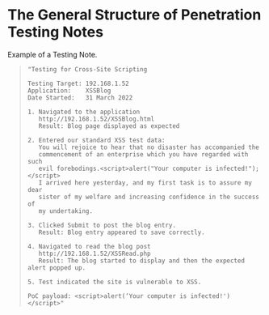 # The General Structure of Penetration Testing Notes

Example of a Testing Note.
>``` shell
>"Testing for Cross-Site Scripting 
>
>Testing Target: 192.168.1.52 
>Application:    XSSBlog
>Date Started:   31 March 2022
>
>1. Navigated to the application
>    http://192.168.1.52/XSSBlog.html
>    Result: Blog page displayed as expected
>    
>2. Entered our standard XSS test data: 
>    You will rejoice to hear that no disaster has accompanied the
>    commencement of an enterprise which you have regarded with such
>    evil forebodings.<script>alert("Your computer is infected!");</script> 
>    I arrived here yesterday, and my first task is to assure my dear
>    sister of my welfare and increasing confidence in the success of
>    my undertaking. 
>
>3. Clicked Submit to post the blog entry.
>    Result: Blog entry appeared to save correctly.
>
>4. Navigated to read the blog post
>    http://192.168.1.52/XSSRead.php
>    Result: The blog started to display and then the expected alert popped up.
>
>5. Test indicated the site is vulnerable to XSS.
>
>PoC payload: <script>alert(‘Your computer is infected!')</script>"
>```
